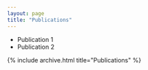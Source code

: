 ```yaml
---
layout: page
title: "Publications"
---
```


* Publication 1
* Publication 2


{% include archive.html title="Publications" %}


